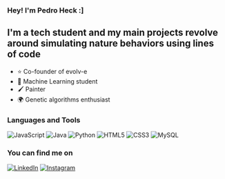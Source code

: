 ### Hey! I'm Pedro Heck :]

## I'm a tech student and my main projects revolve around simulating nature behaviors using lines of code

- ⭐ Co-founder of evolv-e
- 🤖 Machine Learning student
- 🖌️ Painter
- 🌍 Genetic algorithms enthusiast


### Languages and Tools

![JavaScript](https://img.shields.io/badge/JavaScript-d4bd02?style=flat-square&logo=javascript&logoColor=white)
![Java](https://img.shields.io/badge/Java-orange?style=flat-square&logo=java)
![Python](https://img.shields.io/badge/python-%2314354C.svg?style=flat-square&logo=python&logoColor=white)
![HTML5](https://img.shields.io/badge/html5-%23E34F26.svg?style=flat-square&logo=html5&logoColor=white)
![CSS3](https://img.shields.io/badge/css3-%231572B6.svg?style=flat-square&logo=css3&logoColor=white)
![MySQL](https://img.shields.io/badge/-MySQL-black?style=flat-square&logo=mysql)

### You can find me on


[![LinkedIn](https://img.shields.io/badge/LinkedIn-0077B5?style=for-the-badge&logo=linkedin&logoColor=white)](https://www.linkedin.com/in/pedro-heck-145956a3/)
[![Instagram](https://img.shields.io/badge/Instagram-E4405F?style=for-the-badge&logo=instagram&logoColor=white)](https://img.shields.io/badge/Instagram-E4405F?style=for-the-badge&logo=instagram&logoColor=white)
<!--
**pedroheck/pedroheck** is a ✨ _special_ ✨ repository because its `README.md` (this file) appears on your GitHub profile.

Here are some ideas to get you started:

- 🔭 I’m currently working on ...
- 🌱 I’m currently learning ...
- 👯 I’m looking to collaborate on ...
- 🤔 I’m looking for help with ...
- 💬 Ask me about ...
- 📫 How to reach me: ...
- 😄 Pronouns: ...
- ⚡ Fun fact: ...
-->
